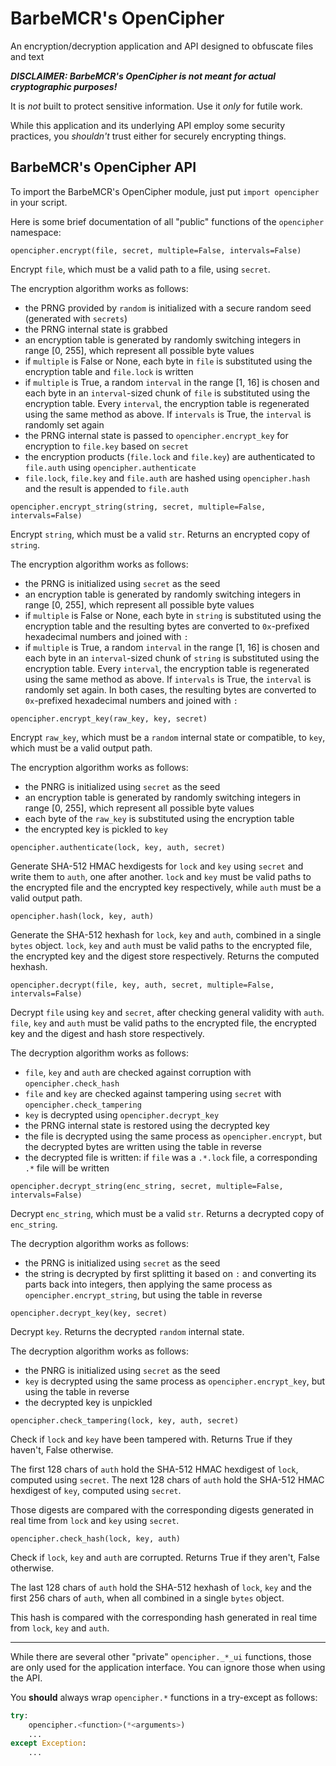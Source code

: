 # BarbeMCR's OpenCipher
An encryption/decryption application and API designed to obfuscate files and text

**_DISCLAIMER: BarbeMCR's OpenCipher is not meant for actual cryptographic purposes!_**

It is *not* built to protect sensitive information. Use it *only* for futile work.

While this application and its underlying API employ some security practices, you *shouldn't* trust either for securely encrypting things.

## BarbeMCR's OpenCipher API

To import the BarbeMCR's OpenCipher module, just put `import opencipher` in your script.

Here is some brief documentation of all "public" functions of the `opencipher` namespace:

`opencipher.encrypt(file, secret, multiple=False, intervals=False)`

Encrypt `file`, which must be a valid path to a file, using `secret`.

The encryption algorithm works as follows:
- the PRNG provided by `random` is initialized with a secure random seed (generated with `secrets`)
- the PRNG internal state is grabbed
- an encryption table is generated by randomly switching integers in range [0, 255], which represent all possible byte values
- if `multiple` is False or None, each byte in `file` is substituted using the encryption table and `file.lock` is written
- if `multiple` is True, a random `interval` in the range [1, 16] is chosen and each byte in an `interval`-sized chunk of `file` is substituted using the encryption table. Every `interval`, the encryption table is regenerated using the same method as above. If `intervals` is True, the `interval` is randomly set again
- the PRNG internal state is passed to `opencipher.encrypt_key` for encryption to `file.key` based on `secret`
- the encryption products (`file.lock` and `file.key`) are authenticated to `file.auth` using `opencipher.authenticate`
- `file.lock`, `file.key` and `file.auth` are hashed using `opencipher.hash` and the result is appended to `file.auth`

`opencipher.encrypt_string(string, secret, multiple=False, intervals=False)`

Encrypt `string`, which must be a valid `str`. Returns an encrypted copy of `string`.

The encryption algorithm works as follows:
- the PRNG is initialized using `secret` as the seed
- an encryption table is generated by randomly switching integers in range [0, 255], which represent all possible byte values
- if `multiple` is False or None, each byte in `string` is substituted using the encryption table and the resulting bytes are converted to `0x`-prefixed hexadecimal numbers and joined with `:`
- if `multiple` is True, a random `interval` in the range [1, 16] is chosen and each byte in an `interval`-sized chunk of `string` is substituted using the encryption table. Every `interval`, the encryption table is regenerated using the same method as above. If `intervals` is True, the `interval` is randomly set again. In both cases, the resulting bytes are converted to `0x`-prefixed hexadecimal numbers and joined with `:`

`opencipher.encrypt_key(raw_key, key, secret)`

Encrypt `raw_key`, which must be a `random` internal state or compatible, to `key`, which must be a valid output path.

The encryption algorithm works as follows:
- the PNRG is initialized using `secret` as the seed
- an encryption table is generated by randomly switching integers in range [0, 255], which represent all possible byte values
- each byte of the `raw_key` is substituted using the encryption table
- the encrypted key is pickled to `key`

`opencipher.authenticate(lock, key, auth, secret)`

Generate SHA-512 HMAC hexdigests for `lock` and `key` using `secret` and write them to `auth`, one after another. `lock` and `key` must be valid paths to the encrypted file and the encrypted key respectively, while `auth` must be a valid output path.

`opencipher.hash(lock, key, auth)`

Generate the SHA-512 hexhash for `lock`, `key` and `auth`, combined in a single `bytes` object. `lock`, `key` and `auth` must be valid paths to the encrypted file, the encrypted key and the digest store respectively. Returns the computed hexhash.

`opencipher.decrypt(file, key, auth, secret, multiple=False, intervals=False)`

Decrypt `file` using `key` and `secret`, after checking general validity with `auth`. `file`, `key` and `auth` must be valid paths to the encrypted file, the encrypted key and the digest and hash store respectively.

The decryption algorithm works as follows:
- `file`, `key` and `auth` are checked against corruption with `opencipher.check_hash`
- `file` and `key` are checked against tampering using `secret` with `opencipher.check_tampering`
- `key` is decrypted using `opencipher.decrypt_key`
- the PRNG internal state is restored using the decrypted key
- the file is decrypted using the same process as `opencipher.encrypt`, but the decrypted bytes are written using the table in reverse
- the decrypted file is written: if `file` was a `.*.lock` file, a corresponding `.*` file will be written

`opencipher.decrypt_string(enc_string, secret, multiple=False, intervals=False)`

Decrypt `enc_string`, which must be a valid `str`. Returns a decrypted copy of `enc_string`.

The decryption algorithm works as follows:
- the PRNG is initialized using `secret` as the seed
- the string is decrypted by first splitting it based on `:` and converting its parts back into integers, then applying the same process as `opencipher.encrypt_string`, but using the table in reverse

`opencipher.decrypt_key(key, secret)`

Decrypt `key`. Returns the decrypted `random` internal state.

The decryption algorithm works as follows:
- the PNRG is initialized using `secret` as the seed
- `key` is decrypted using the same process as `opencipher.encrypt_key`, but using the table in reverse
- the decrypted key is unpickled

`opencipher.check_tampering(lock, key, auth, secret)`

Check if `lock` and `key` have been tampered with. Returns True if they haven't, False otherwise.

The first 128 chars of `auth` hold the SHA-512 HMAC hexdigest of `lock`, computed using `secret`. The next 128 chars of `auth` hold the SHA-512 HMAC hexdigest of `key`, computed using `secret`.

Those digests are compared with the corresponding digests generated in real time from `lock` and `key` using `secret`.

`opencipher.check_hash(lock, key, auth)`

Check if `lock`, `key` and `auth` are corrupted. Returns True if they aren't, False otherwise.

The last 128 chars of `auth` hold the SHA-512 hexhash of `lock`, `key` and the first 256 chars of `auth`, when all combined in a single `bytes` object.

This hash is compared with the corresponding hash generated in real time from `lock`, `key` and `auth`.

---

While there are several other "private" `opencipher._*_ui` functions, those are only used for the application interface. You can ignore those when using the API.

You **should** always wrap `opencipher.*` functions in a try-except as follows:

```python
try:
    opencipher.<function>(*<arguments>)
    ...
except Exception:
    ...
```
